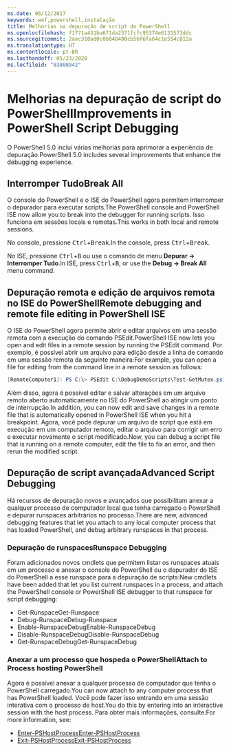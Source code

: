 ```yaml
---
ms.date: 06/12/2017
keywords: wmf,powershell,instalação
title: Melhorias na depuração de script do PowerShell
ms.openlocfilehash: f1771a451ba671da2371fcfc95374e6131573ddc
ms.sourcegitcommit: 2aec310ad0c0b048400cb56f6fa64c1e554c812a
ms.translationtype: HT
ms.contentlocale: pt-BR
ms.lasthandoff: 05/23/2020
ms.locfileid: "83808942"
---
```

# <a name="improvements-in-powershell-script-debugging"></a><span data-ttu-id="c77c4-103">Melhorias na depuração de script do PowerShell</span><span class="sxs-lookup"><span data-stu-id="c77c4-103">Improvements in PowerShell Script Debugging</span></span>

<span data-ttu-id="c77c4-104">O PowerShell 5.0 inclui várias melhorias para aprimorar a experiência de depuração.</span><span class="sxs-lookup"><span data-stu-id="c77c4-104">PowerShell 5.0 includes several improvements that enhance the debugging experience.</span></span>

## <a name="break-all"></a><span data-ttu-id="c77c4-105">Interromper Tudo</span><span class="sxs-lookup"><span data-stu-id="c77c4-105">Break All</span></span>

<span data-ttu-id="c77c4-106">O console do PowerShell e o ISE do PowerShell agora permitem interromper o depurador para executar scripts.</span><span class="sxs-lookup"><span data-stu-id="c77c4-106">The PowerShell console and PowerShell ISE now allow you to break into the debugger for running scripts.</span></span> <span data-ttu-id="c77c4-107">Isso funciona em sessões locais e remotas.</span><span class="sxs-lookup"><span data-stu-id="c77c4-107">This works in both local and remote sessions.</span></span>

<span data-ttu-id="c77c4-108">No console, pressione <kbd>Ctrl</kbd>+<kbd>Break</kbd>.</span><span class="sxs-lookup"><span data-stu-id="c77c4-108">In the console, press <kbd>Ctrl</kbd>+<kbd>Break</kbd>.</span></span>

<span data-ttu-id="c77c4-109">No ISE, pressione <kbd>Ctrl</kbd>+<kbd>B</kbd> ou use o comando de menu **Depurar -> Interromper Tudo**.</span><span class="sxs-lookup"><span data-stu-id="c77c4-109">In ISE, press <kbd>Ctrl</kbd>+<kbd>B</kbd>, or use the **Debug -> Break All** menu command.</span></span>

## <a name="remote-debugging-and-remote-file-editing-in-powershell-ise"></a><span data-ttu-id="c77c4-110">Depuração remota e edição de arquivos remota no ISE do PowerShell</span><span class="sxs-lookup"><span data-stu-id="c77c4-110">Remote debugging and remote file editing in PowerShell ISE</span></span>

<span data-ttu-id="c77c4-111">O ISE do PowerShell agora permite abrir e editar arquivos em uma sessão remota com a execução do comando PSEdit.</span><span class="sxs-lookup"><span data-stu-id="c77c4-111">PowerShell ISE now lets you open and edit files in a remote session by running the PSEdit command.</span></span>
<span data-ttu-id="c77c4-112">Por exemplo, é possível abrir um arquivo para edição desde a linha de comando em uma sessão remota da seguinte maneira:</span><span class="sxs-lookup"><span data-stu-id="c77c4-112">For example, you can open a file for editing from the command line in a remote session as follows:</span></span>

```powershell
[RemoteComputer1]: PS C:\> PSEdit C:\DebugDemoScripts\Test-GetMutex.ps1
```

<span data-ttu-id="c77c4-113">Além disso, agora é possível editar e salvar alterações em um arquivo remoto aberto automaticamente no ISE do PowerShell ao atingir um ponto de interrupção.</span><span class="sxs-lookup"><span data-stu-id="c77c4-113">In addition, you can now edit and save changes in a remote file that is automatically opened in PowerShell ISE when you hit a breakpoint.</span></span> <span data-ttu-id="c77c4-114">Agora, você pode depurar um arquivo de script que está em execução em um computador remoto, editar o arquivo para corrigir um erro e executar novamente o script modificado.</span><span class="sxs-lookup"><span data-stu-id="c77c4-114">Now, you can debug a script file that is running on a remote computer, edit the file to fix an error, and then rerun the modified script.</span></span>

## <a name="advanced-script-debugging"></a><span data-ttu-id="c77c4-115">Depuração de script avançada</span><span class="sxs-lookup"><span data-stu-id="c77c4-115">Advanced Script Debugging</span></span>

<span data-ttu-id="c77c4-116">Há recursos de depuração novos e avançados que possibilitam anexar a qualquer processo de computador local que tenha carregado o PowerShell e depurar runspaces arbitrários no processo.</span><span class="sxs-lookup"><span data-stu-id="c77c4-116">There are new, advanced debugging features that let you attach to any local computer process that has loaded PowerShell, and debug arbitrary runspaces in that process.</span></span>

### <a name="runspace-debugging"></a><span data-ttu-id="c77c4-117">Depuração de runspaces</span><span class="sxs-lookup"><span data-stu-id="c77c4-117">Runspace Debugging</span></span>

<span data-ttu-id="c77c4-118">Foram adicionados novos cmdlets que permitem listar os runspaces atuais em um processo e anexar o console do PowerShell ou o depurador do ISE do PowerShell a esse runspace para a depuração de scripts:</span><span class="sxs-lookup"><span data-stu-id="c77c4-118">New cmdlets have been added that let you list current runspaces in a process, and attach the PowerShell console or PowerShell ISE debugger to that runspace for script debugging:</span></span>

- <span data-ttu-id="c77c4-119">Get-Runspace</span><span class="sxs-lookup"><span data-stu-id="c77c4-119">Get-Runspace</span></span>
- <span data-ttu-id="c77c4-120">Debug-Runspace</span><span class="sxs-lookup"><span data-stu-id="c77c4-120">Debug-Runspace</span></span>
- <span data-ttu-id="c77c4-121">Enable-RunspaceDebug</span><span class="sxs-lookup"><span data-stu-id="c77c4-121">Enable-RunspaceDebug</span></span>
- <span data-ttu-id="c77c4-122">Disable-RunspaceDebug</span><span class="sxs-lookup"><span data-stu-id="c77c4-122">Disable-RunspaceDebug</span></span>
- <span data-ttu-id="c77c4-123">Get-RunspaceDebug</span><span class="sxs-lookup"><span data-stu-id="c77c4-123">Get-RunspaceDebug</span></span>

### <a name="attach-to-process-hosting-powershell"></a><span data-ttu-id="c77c4-124">Anexar a um processo que hospeda o PowerShell</span><span class="sxs-lookup"><span data-stu-id="c77c4-124">Attach to Process hosting PowerShell</span></span>

<span data-ttu-id="c77c4-125">Agora é possível anexar a qualquer processo de computador que tenha o PowerShell carregado.</span><span class="sxs-lookup"><span data-stu-id="c77c4-125">You can now attach to any computer process that has PowerShell loaded.</span></span> <span data-ttu-id="c77c4-126">Você pode fazer isso entrando em uma sessão interativa com o processo de host.</span><span class="sxs-lookup"><span data-stu-id="c77c4-126">You do this by entering into an interactive session with the host process.</span></span> <span data-ttu-id="c77c4-127">Para obter mais informações, consulte:</span><span class="sxs-lookup"><span data-stu-id="c77c4-127">For more information, see:</span></span>

- [<span data-ttu-id="c77c4-128">Enter-PSHostProcess</span><span class="sxs-lookup"><span data-stu-id="c77c4-128">Enter-PSHostProcess</span></span>](/powershell/module/Microsoft.PowerShell.Core/Enter-PSHostProcess)
- [<span data-ttu-id="c77c4-129">Exit-PSHostProcess</span><span class="sxs-lookup"><span data-stu-id="c77c4-129">Exit-PSHostProcess</span></span>](/powershell/module/Microsoft.PowerShell.Core/Exit-PSHostProcess)
